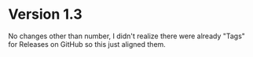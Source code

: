 # Version 1.3

No changes other than number, I didn't realize there were already "Tags" for Releases on GitHub so this just aligned them.
